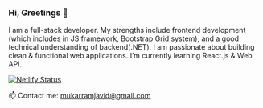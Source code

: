 ### Hi, Greetings 👋


I am a full-stack developer. My strengths include frontend development (which includes in JS framework, Bootstrap Grid system), and a good technical understanding of backend(.NET). I am passionate about building clean & functional web applications. I’m currently learning React.js & Web API.

[![Netlify Status](https://api.netlify.com/api/v1/badges/f6e0486a-b344-48ca-9046-b7d5e95892f0/deploy-status)](https://app.netlify.com/sites/mukarramjavid/deploys)

📫 Contact me: mukarramjavid@gmail.com
